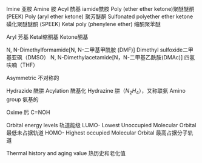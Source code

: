 Imine 亚胺
Amine 胺
Acyl 酰基
iamide酰胺
Poly (ether ether ketone)聚醚醚酮(PEEK) 
Poly (aryl ether ketone) 聚芳醚酮
Sulfonated polyether ether ketone磺化聚醚醚酮 (SPEEK)
Ketal poly (phenylene ether) 缩酮聚苯醚


Aryl 芳基
Ketal缩酮基
Ketone酮基


N, N-Dimethylformamide[N, N-二甲基甲酰胺 (DMF)]
Dimethyl sulfoxide二甲基亚砜（DMSO）
N, N-Dimethylacetamide[N，N-二甲基乙酰胺(DMAc)]
四氢呋喃（THF）

Asymmetric 不对称的

Hydrazide 酰肼
Acylation 酰基化
Hydrazine 肼（$N_2H_4$），又称联氨
Amino group 氨基的


Oxime 肟 C=NOH

Orbital energy levels 轨道能级
LUMO- Lowest Unoccupied Molecular Orbital 最低未占据轨道
HOMO- Highest occupied Molecular Orbital 最高占据分子轨道

Thermal history and aging value 热历史和老化值















